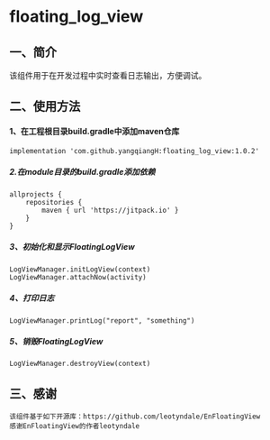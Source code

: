 # floating_log_view

## 一、简介
该组件用于在开发过程中实时查看日志输出，方便调试。


## 二、使用方法

#### 1、在工程根目录build.gradle中添加maven仓库
```
implementation 'com.github.yangqiangH:floating_log_view:1.0.2'
```

##### 2.在module目录的build.gradle添加依赖
```
allprojects {
    repositories {
        maven { url 'https://jitpack.io' }
    }
}
```

##### 3、初始化和显示FloatingLogView
```
LogViewManager.initLogView(context)
LogViewManager.attachNow(activity)
```

##### 4、打印日志
```
LogViewManager.printLog("report", "something")
```

##### 5、销毁FloatingLogView
```
LogViewManager.destroyView(context)
```
## 三、感谢

```
该组件基于如下开源库：https://github.com/leotyndale/EnFloatingView
感谢EnFloatingView的作者leotyndale
```
